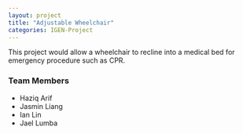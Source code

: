 ```yaml
---
layout: project
title: "Adjustable Wheelchair"
categories: IGEN-Project
---
```



<p>This project would allow a wheelchair to recline into a medical bed for emergency procedure such as CPR.</p>

<h3>Team Members</h3>

 * Haziq Arif
 * Jasmin Liang
 * Ian Lin
 * Jael Lumba
